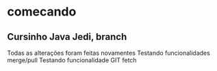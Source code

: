 # comecando
## Cursinho Java Jedi, branch
Todas as alterações foram feitas novamentes
Testando funcionalidades merge/pull
Testando funcionalidade GIT fetch
